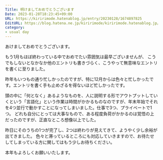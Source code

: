 ```yaml
---
Title: 明けましておめでとうございます
Date: 2023-01-28T18:23:45+09:00
URL: https://kiririmode.hatenablog.jp/entry/20230128/1674897825
EditURL: https://blog.hatena.ne.jp/kiririmode/kiririmode.hatenablog.jp/atom/entry/4207112889958268311
category:
- usual day
---
```


あけましておめでとうございます。

もう1月もほぼ終わっている中でおめでたい雰囲気は最早ございませんが、
こうでもしないとなかなか他のエントリも書きづらく、こうやって無意味なエントリを書くに至りました。

昨年もいつもの通り忙しかったのですが、特に12月からは色々と忙しかったです。エントリを書く手も止めざるを得ないほど忙しかったです。

頭の中に「何となく」あるようなものを、人に説明する形でアウトプットしていくという「言語化」という作業は時間がかかるものなのですが、年末年始でそれを4つ並行で動かすことになってしまいました。仕事で3つ、プライベートで1つ。
どれも自分にとっては大事なもので、ある程度負荷がかかるのは覚悟の上だったのですが、正直なところ想像以上でした。

昨日にそのうちの1つが完了し、2つは終わりが見えてきて、ようやく少し余裕が出てきました。
色々と滞っているところにも対応していきますので、お待たせしてしまっている方に関してはもう少しお待ちください。

本年もよろしくお願いいたします。
